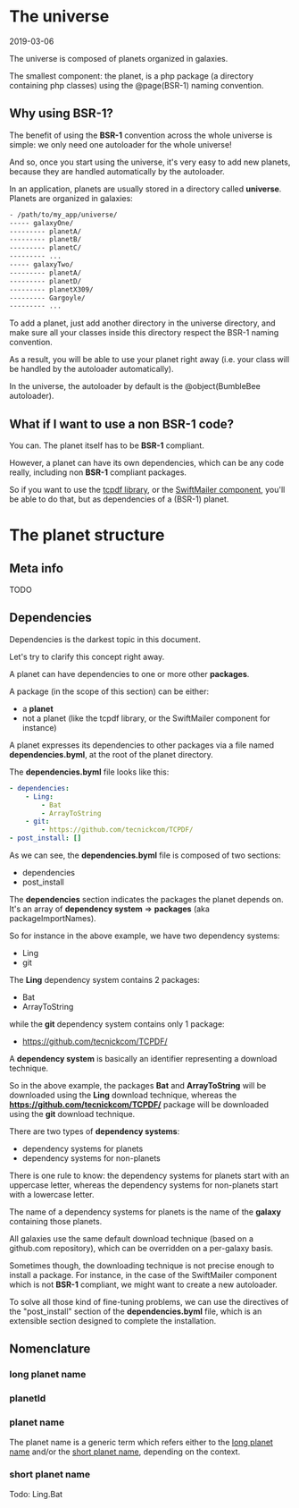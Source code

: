 The universe
==================
2019-03-06



The universe is composed of planets organized in galaxies.



The smallest component: the planet, is a php package (a directory containing php classes) using the @page(BSR-1) naming convention.


Why using BSR-1?
----------------
The benefit of using the **BSR-1** convention across the whole universe is simple: we only need one autoloader for the whole universe!

And so, once you start using the universe, it's very easy to add new planets, because they are handled automatically by the autoloader.


In an application, planets are usually stored in a directory called **universe**.
Planets are organized in galaxies:


```txt
- /path/to/my_app/universe/
----- galaxyOne/ 
--------- planetA/
--------- planetB/ 
--------- planetC/ 
--------- ... 
----- galaxyTwo/ 
--------- planetA/ 
--------- planetD/ 
--------- planetX309/ 
--------- Gargoyle/ 
--------- ... 
``` 




To add a planet, just add another directory in the universe directory, and make sure all your classes inside this directory respect the BSR-1 naming convention.

As a result, you will be able to use your planet right away (i.e. your class will be handled by the autoloader automatically).


In the universe, the autoloader by default is the @object(BumbleBee autoloader).



What if I want to use a non BSR-1 code?
-----------------

You can.
The planet itself has to be **BSR-1** compliant.

However, a planet can have its own dependencies, which can be any code really, including non **BSR-1** compliant packages.

So if you want to use the [tcpdf library](https://github.com/tecnickcom/tcpdf), or the [SwiftMailer component](https://swiftmailer.symfony.com/), you'll be able to do that, but as dependencies of a (BSR-1) planet.




The planet structure
====================


Meta info
-----------

TODO


Dependencies 
-----------------------


Dependencies is the darkest topic in this document.

Let's try to clarify this concept right away.


A planet can have dependencies to one or more other **packages**. 

A package (in the scope of this section) can be either:

- a **planet**
- not a planet (like the tcpdf library, or the SwiftMailer component for instance)


A planet expresses its dependencies to other packages via a file named **dependencies.byml**,
at the root of the planet directory.


The **dependencies.byml** file looks like this:
 
 
```yaml
- dependencies:
    - Ling:
        - Bat  
        - ArrayToString  
    - git:
        - https://github.com/tecnickcom/TCPDF/
- post_install: []  
```


As we can see, the **dependencies.byml** file is composed of two sections:

- dependencies
- post_install


The **dependencies** section indicates the packages the planet depends on.
It's an array of **dependency system** => **packages** (aka packageImportNames).

So for instance in the above example, we have two dependency systems:

- Ling 
- git


The **Ling** dependency system contains 2 packages:

- Bat
- ArrayToString

while the **git** dependency system contains only 1 package:
 
- https://github.com/tecnickcom/TCPDF/


A **dependency system** is basically an identifier representing a download technique.

So in the above example, the packages **Bat** and **ArrayToString** will be downloaded using the **Ling** download technique,
whereas the **https://github.com/tecnickcom/TCPDF/** package will be downloaded using the **git** download technique. 



There are two types of **dependency systems**:

- dependency systems for planets
- dependency systems for non-planets


There is one rule to know: the dependency systems for planets start with an uppercase letter, 
whereas the dependency systems for non-planets start with a lowercase letter.

The name of a dependency systems for planets is the name of the **galaxy** containing those planets.

All galaxies use the same default download technique (based on a github.com repository), which can be overridden on a per-galaxy basis. 
 



Sometimes though, the downloading technique is not precise enough to install a package.
For instance, in the case of the SwiftMailer component which is not **BSR-1** compliant, we might want to create a new autoloader. 

To solve all those kind of fine-tuning problems, we can use the directives of the "post_install" section of the **dependencies.byml** file,
which is an extensible section designed to complete the installation.



Nomenclature
----------


### long planet name
### planetId


### planet name

The planet name is a generic term which refers either to the [long planet name](#long-planet-name) and/or the [short planet name](#short-planet-name), depending on the context.

### short planet name

Todo:
Ling.Bat

